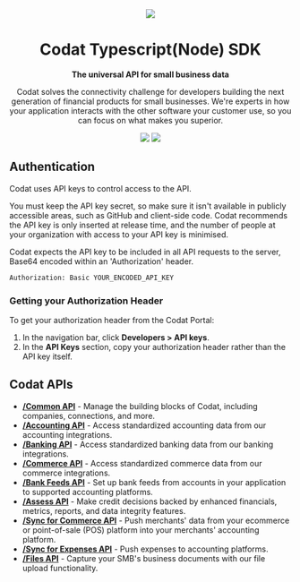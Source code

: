 <div align="center">
   <picture>
        <source srcset="https://user-images.githubusercontent.com/6267663/221800355-0995e4ad-a386-4943-a4c2-e620341a5155.svg" media="(prefers-color-scheme: dark)">
        <img src="https://user-images.githubusercontent.com/6267663/221800359-b7f7776c-a44f-4384-8dd0-d9f7d5caef7d.svg">
   </picture>
   <h1>Codat Typescript(Node) SDK</h1>
   <p><strong>The universal API for small business data</strong></p>
   <p>Codat solves the connectivity challenge for developers building the next generation of financial products for small businesses. We're experts in how your application interacts with the other software your customer use, so you can focus on what makes you superior.</p>
  <a href="https://docs.codat.io/using-the-api/overview"><img src="https://img.shields.io/static/v1?label=Docs&message=API Ref&color=4c2cec&style=for-the-badge" /></a>
  <a href="https://opensource.org/licenses/MIT"><img src="https://img.shields.io/badge/License-MIT-blue.svg?style=for-the-badge" /></a>
</div>

## Authentication

Codat uses API keys to control access to the API.

You must keep the API key secret, so make sure it isn't available in publicly accessible areas, such as GitHub and client-side code. Codat recommends the API key is only inserted at release time, and the number of people at your organization with access to your API key is minimised.

Codat expects the API key to be included in all API requests to the server, Base64 encoded within an 'Authorization' header.

```bash
Authorization: Basic YOUR_ENCODED_API_KEY
```

### Getting your Authorization Header

To get your authorization header from the Codat Portal:

1. In the navigation bar, click **Developers > API keys**.
2. In the **API Keys** section, copy your authorization header rather than the API key itself.

## Codat APIs

- [**/Common API**](https://github.com/codatio/client-sdk-go/tree/main/common) - Manage the building blocks of Codat, including companies, connections, and more.
- [**/Accounting API**](https://github.com/codatio/client-sdk-go/tree/main/accounting) - Access standardized accounting data from our accounting integrations.
- [**/Banking API**](https://github.com/codatio/client-sdk-go/tree/main/banking) - Access standardized banking data from our banking integrations.
- [**/Commerce API**](https://github.com/codatio/client-sdk-go/tree/main/commerce) - Access standardized commerce data from our commerce integrations.
- [**/Bank Feeds API**](https://github.com/codatio/client-sdk-go/tree/main/bankfeeds) - Set up bank feeds from accounts in your application to supported accounting platforms.
- [**/Assess API**](https://github.com/codatio/client-sdk-go/tree/main/assess) - Make credit decisions backed by enhanced financials, metrics, reports, and data integrity features.
- [**/Sync for Commerce API**](https://github.com/codatio/client-sdk-go/tree/main/synccommerce) - Push merchants' data from your ecommerce or point-of-sale (POS) platform into your merchants' accounting platform.
- [**/Sync for Expenses API**](https://github.com/codatio/client-sdk-go/tree/main/expenses) - Push expenses to accounting platforms.
- [**/Files API**](https://github.com/codatio/client-sdk-go/tree/main/files) - Capture your SMB's business documents with our file upload functionality.
